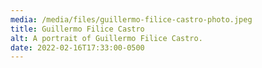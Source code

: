 ```yaml
---
media: /media/files/guillermo-filice-castro-photo.jpeg
title: Guillermo Filice Castro
alt: A portrait of Guillermo Filice Castro.
date: 2022-02-16T17:33:00-0500
---
```

